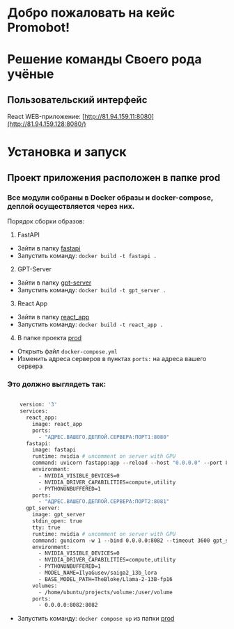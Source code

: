 # Добро пожаловать на кейс Promobot!
# Решение команды Своего рода учёные
## Пользовательский интерфейс
React
WEB-приложение: [http://81.94.159.11:8080](http://81.94.159.128:8080/)

# Установка и запуск
## Проект приложения расположен в папке prod
### Все модули собраны в Docker образы и docker-compose, деплой осуществляется через них.
Порядок сборки образов:
1) FastAPI
* Зайти в папку [fastapi](prod/fastapi)
* Запустить команду: `docker build -t fastapi .`

2) GPT-Server
* Зайти в папку [gpt-server](prod/gpt-server)
* Запустить команду: `docker build -t gpt_server .`

3) React App
* Зайти в папку [react_app](prod/react_app)
* Запустить команду: `docker build -t react_app .`

4) В папке проекта [prod](prod)
* Открыть файл `docker-compose.yml`
* Изменить адреса серверов в пунктах `ports:` на адреса вашего сервера
### Это должно выглядеть так:
  ```dockerfile
  
      version: '3'
      services:
        react_app:
          image: react_app
          ports:
            - "АДРЕС.ВАШЕГО.ДЕПЛОЙ.СЕРВЕРА:ПОРТ1:8080"
        fastapi:
          image: fastapi
          runtime: nvidia # uncomment on server with GPU
          command: uvicorn fastapp:app --reload --host "0.0.0.0" --port 8081
          environment:
            - NVIDIA_VISIBLE_DEVICES=0
            - NVIDIA_DRIVER_CAPABILITIES=compute,utility
            - PYTHONUNBUFFERED=1
          ports:
            - "АДРЕС.ВАШЕГО.ДЕПЛОЙ.СЕРВЕРА:ПОРТ2:8081"
        gpt_server:
          image: gpt_server
          stdin_open: true
          tty: true
          runtime: nvidia # uncomment on server with GPU
          command: gunicorn -w 1 --bind 0.0.0.0:8082 --timeout 3600 gpt_server:app
          environment:
            - NVIDIA_VISIBLE_DEVICES=0
            - NVIDIA_DRIVER_CAPABILITIES=compute,utility
            - PYTHONUNBUFFERED=1
            - MODEL_NAME=IlyaGusev/saiga2_13b_lora
            - BASE_MODEL_PATH=TheBloke/Llama-2-13B-fp16
          volumes:
            - /home/ubuntu/projects/volume:/user/volume
          ports:
            - 0.0.0.0:8082:8082
  ```
* Запустить команду: `docker compose up` из папки [prod](prod)

